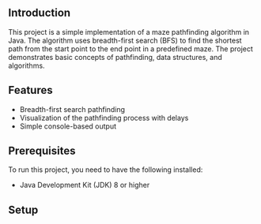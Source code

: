 
## Introduction

This project is a simple implementation of a maze pathfinding algorithm in Java. The algorithm uses breadth-first search (BFS) to find the shortest path from the start point to the end point in a predefined maze. The project demonstrates basic concepts of pathfinding, data structures, and algorithms.

## Features

- Breadth-first search pathfinding
- Visualization of the pathfinding process with delays
- Simple console-based output

## Prerequisites

To run this project, you need to have the following installed:

- Java Development Kit (JDK) 8 or higher

## Setup
